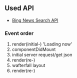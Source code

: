 ## Used API
- [Bing News Search API](https://www.microsoft.com/cognitive-services/en-us/bing-news-search-api)


### Event order
1. render(initial-) 'Loading now'
1. componentDidMount
1. initial server request/get json
1. render(re-)
1. wafterfall layout
1. render(re-)
